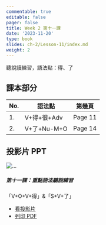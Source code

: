 ```yaml
---
commentable: true
editable: false
pager: false
title: Week 2 第十一課
date: '2023-11-20'
type: book
slides: ch-2/Lesson-11/index.md
weight: 2
---
```

聽說讀練習，語法點：得、了

<!--more-->
## 課本部分

|No.|語法點|第幾頁|
|---|---|---|
|1.|V+得+很+Adv|Page 11|
|2.|V+了+Nu-M+O|Page 14|

## 投影片 PPT

<div class="card mb-3 p-0">
  <div class="row g-0 p-0">
    <div class="col-md-5 col-sm-4 p-0">
      <img src="https://images.unsplash.com/photo-1443683977472-1453b8b4bfc3" class="img-fluid mh-100 p-0 object-fit-cover m-0 d-sm-block d-none" alt="...">
    </div>
    <div class="col-md-7 col-sm-8 py-0">
      <div class="card-body">
        <h5 class="card-title my-2 p-0">第十一課：重點語法聽說練習</h5>
        <p class="card-text p-0">「V+O+V+得」&「S+V+了」</p>
        <ul class="cta-group justify-content-start my-0 py-0">
          <li>
            <a href="/slides/ch-2/lesson-11/" target="_blank" class="btn btn-primary btn-lg">看投影片<i class="fa-solid fa-up-right-from-square mx-1"></i></a>
          </li>
          <li>
            <a href="/slides/ch-2/lesson-11/?print-pdf" target="_blank"class="link-primary">列印 PDF<i class="fa-solid fa-chevron-right mx-1"></i></a>
          </li>
        </ul>
      </div>
    </div>
  </div>
</div>

